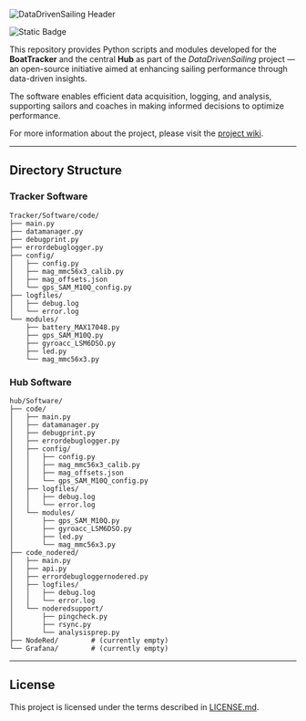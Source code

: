 ![DataDrivenSailing Header](https://datadrivensailing.gitbook.io/~gitbook/image?url=https%3A%2F%2F3849893206-files.gitbook.io%2F%7E%2Ffiles%2Fv0%2Fb%2Fgitbook-x-prod.appspot.com%2Fo%2Fspaces%252F3nOHnHqWSETquXdlfpsF%252Fuploads%252FZFD75du86iGtM0usBqbX%252FHeader_DDS.png%3Falt%3Dmedia%26token%3D09a19365-ee3f-4ada-b7da-e5800a13606d&width=1248&dpr=1&quality=100&sign=cf05bd58&sv=2)

![Static Badge](https://img.shields.io/badge/%20-Documented%20on%20GitBook-%23E2007A?logo=gitbook&logoColor=white&labelColor=grey&link=https%3A%2F%2Fdatadrivensailing.gitbook.io%2Fwiki)

This repository provides Python scripts and modules developed for the **BoatTracker** and the central **Hub** as part of the *DataDrivenSailing* project — an open-source initiative aimed at enhancing sailing performance through data-driven insights.

The software enables efficient data acquisition, logging, and analysis, supporting sailors and coaches in making informed decisions to optimize performance.

For more information about the project, please visit the [project wiki](https://datadrivensailing.wiki).

---

## Directory Structure

### Tracker Software

```
Tracker/Software/code/
├── main.py
├── datamanager.py
├── debugprint.py
├── errordebuglogger.py
├── config/
│   ├── config.py
│   ├── mag_mmc56x3_calib.py
│   ├── mag_offsets.json
│   └── gps_SAM_M10Q_config.py
├── logfiles/
│   ├── debug.log
│   └── error.log
└── modules/
    ├── battery_MAX17048.py
    ├── gps_SAM_M10Q.py
    ├── gyroacc_LSM6DSO.py
    ├── led.py
    └── mag_mmc56x3.py
```

### Hub Software

```
hub/Software/
├── code/
│   ├── main.py
│   ├── datamanager.py
│   ├── debugprint.py
│   ├── errordebuglogger.py
│   ├── config/
│   │   ├── config.py
│   │   ├── mag_mmc56x3_calib.py
│   │   ├── mag_offsets.json
│   │   └── gps_SAM_M10Q_config.py
│   ├── logfiles/
│   │   ├── debug.log
│   │   └── error.log
│   └── modules/
│       ├── gps_SAM_M10Q.py
│       ├── gyroacc_LSM6DSO.py
│       ├── led.py
│       └── mag_mmc56x3.py
├── code_nodered/
│   ├── main.py
│   ├── api.py
│   ├── errordebugloggernodered.py
│   ├── logfiles/
│   │   ├── debug.log
│   │   └── error.log
│   └── noderedsupport/
│       ├── pingcheck.py
│       ├── rsync.py
│       └── analysisprep.py
├── NodeRed/        # (currently empty)
└── Grafana/        # (currently empty)
```

---

## License

This project is licensed under the terms described in [LICENSE.md](LICENSE.md).
